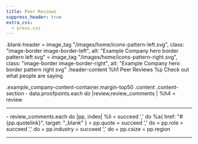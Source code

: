 ```yaml
---
title: Peer Reviews
suppress_header: true
extra_css:
  - press.css
---
```


.blank-header
  = image_tag "/images/home/icons-pattern-left.svg", class: "image-border image-border-left", alt: "Example Company hero border pattern left svg"
  = image_tag "/images/home/icons-pattern-right.svg", class: "image-border image-border-right", alt: "Example Company hero border pattern right svg"
  .header-content
    %h1 Peer Reviews
    %p Check out what people are saying

.example_company-content-container.margin-top50
  .content
    .content-section
      - data.proofpoints.each do |review,review_comments |
        %h4
          = review
          <hr>
        - review_comments.each do |pp, index|
          %li
            = succeed ',' do
              %a{ href: "#{pp.quotelink}", target: "_blank" }
                = pp.quote
            = succeed ',' do
              = pp.role
            = succeed ',' do
              = pp.industry
            = succeed ',' do
              = pp.csize
            = pp.region
        <hr>
